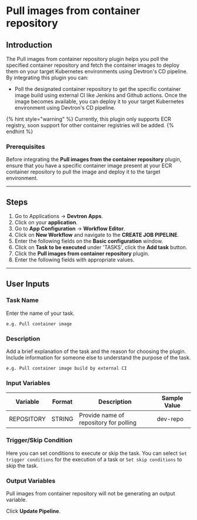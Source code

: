 # Pull images from container repository

## Introduction
The Pull images from container repository plugin helps you poll the specified container repository and fetch the container images to deploy them on your target Kubernetes environments using Devtron's CD pipeline. By integrating this plugin you can:
- Poll the designated container repository to get the specific container image build using external CI like Jenkins and Github actions. Once the image becomes available, you can deploy it to your target Kubernetes environment using Devtron's CD pipeline.

{% hint style="warning" %}
Currently, this plugin only supports ECR registry, soon support for other container registries will be added.
{% endhint %}

### Prerequisites
Before integrating the **Pull images from the container repository** plugin, ensure that you have a specific container image present at your ECR container repository to pull the image and deploy it to the target environment.

---

## Steps
1. Go to Applications → **Devtron Apps**.
2. Click on your **application**.
3. Go to **App Configuration** → **Workflow Editor**.
4. Click on **New Workflow** and navigate to the **CREATE JOB PIPELINE**.
5. Enter the following fields on the **Basic configuration** window.
6. Click on **Task to be executed** under 'TASKS', click the **Add task** button.
6. Click the **Pull images from container repository** plugin.
7. Enter the following fields with appropriate values.
---

## User Inputs

### Task Name
Enter the name of your task.

`e.g. Pull container image`

### Description
Add a brief explanation of the task and the reason for choosing the plugin. Include information for someone else to understand the purpose of the task.

`e.g. Pull container image build by external CI`

### Input Variables

| Variable                 | Format       | Description | Sample Value |
| ------------------------ | ------------ | ----------- | ------------ |
|   REPOSITORY             | STRING       | Provide name of repository for polling | dev-repo |


### Trigger/Skip Condition
Here you can set conditions to execute or skip the task. You can select `Set trigger conditions` for the execution of a task or `Set skip conditions` to skip the task.

### Output Variables
Pull images from container repository will not be generating an output variable.

Click **Update Pipeline**.


